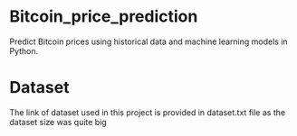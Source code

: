# Bitcoin_price_prediction
Predict Bitcoin prices using historical data and machine learning models in Python.

# Dataset
The link of dataset used in this project is provided in dataset.txt file as the dataset size was quite big
